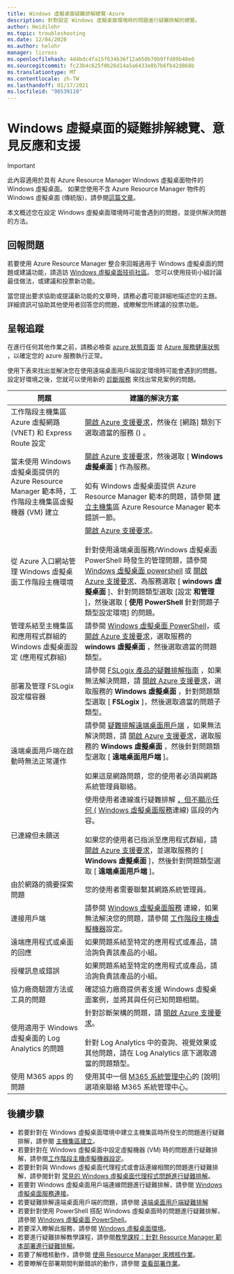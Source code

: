 ```yaml
---
title: Windows 虛擬桌面疑難排解總覽-Azure
description: 針對設定 Windows 虛擬桌面環境時的問題進行疑難排解的總覽。
author: Heidilohr
ms.topic: troubleshooting
ms.date: 12/04/2020
ms.author: helohr
manager: lizross
ms.openlocfilehash: 4d4bdc4fa15f634b36f12a650b70b9ffd89b40e0
ms.sourcegitcommit: fc23b4c625f0b26d14a5a6433e8b7b6fb42d868b
ms.translationtype: MT
ms.contentlocale: zh-TW
ms.lasthandoff: 01/17/2021
ms.locfileid: "98539110"
---
```

# <a name="troubleshooting-overview-feedback-and-support-for-windows-virtual-desktop"></a>Windows 虛擬桌面的疑難排解總覽、意見反應和支援

>[!IMPORTANT]
>此內容適用於具有 Azure Resource Manager Windows 虛擬桌面物件的 Windows 虛擬桌面。 如果您使用不含 Azure Resource Manager 物件的 Windows 虛擬桌面 (傳統版)，請參閱[這篇文章](./virtual-desktop-fall-2019/troubleshoot-set-up-overview-2019.md)。

本文概述您在設定 Windows 虛擬桌面環境時可能會遇到的問題，並提供解決問題的方法。

## <a name="report-issues"></a>回報問題

若要使用 Azure Resource Manager 整合來回報適用于 Windows 虛擬桌面的問題或建議功能，請造訪 [Windows 虛擬桌面技術社區](https://techcommunity.microsoft.com/t5/Windows-Virtual-Desktop/bd-p/WindowsVirtualDesktop)。 您可以使用技術小組討論最佳做法，或建議和投票新功能。

當您提出要求協助或提議新功能的文章時，請務必盡可能詳細地描述您的主題。 詳細資訊可協助其他使用者回答您的問題，或瞭解您所建議的投票功能。

## <a name="escalation-tracks"></a>呈報追蹤

在進行任何其他作業之前，請務必檢查 [azure 狀態頁面](https://status.azure.com/status) 並 [Azure 服務健康狀態](https://azure.microsoft.com/features/service-health/) ，以確定您的 azure 服務執行正常。

使用下表來找出並解決您在使用遠端桌面用戶端設定環境時可能會遇到的問題。 設定好環境之後，您就可以使用新的 [診斷服務](diagnostics-role-service.md) 來找出常見案例的問題。

| **問題**                                                            | **建議的解決方案**  |
|----------------------------------------------------------------------|-------------------------------------------------|
| 工作階段主機集區 Azure 虛擬網路 (VNET) 和 Express Route 設定               | [開啟 Azure 支援要求](https://azure.microsoft.com/support/create-ticket/)，然後在 [網路] 類別下選取適當的服務 () 。 |
| 當未使用 Windows 虛擬桌面提供的 Azure Resource Manager 範本時，工作階段主機集區虛擬機器 (VM) 建立 | [開啟 Azure 支援要求](https://azure.microsoft.com/support/create-ticket/)，然後選取 [ **Windows 虛擬桌面** ] 作為服務。 <br> <br> 如有 Windows 虛擬桌面提供 Azure Resource Manager 範本的問題，請參閱 [建立主機集](troubleshoot-set-up-issues.md)區 Azure Resource Manager 範本錯誤一節。 |
| 從 Azure 入口網站管理 Windows 虛擬桌面工作階段主機環境    | [開啟 Azure 支援要求](https://azure.microsoft.com/support/create-ticket/)。 <br> <br> 針對使用遠端桌面服務/Windows 虛擬桌面 PowerShell 時發生的管理問題，請參閱 [Windows 虛擬桌面 powershell](troubleshoot-powershell.md) 或 [開啟 Azure 支援要求](https://azure.microsoft.com/support/create-ticket/)、為服務選取 [ **windows 虛擬桌面** ]、針對問題類型選取 [設定 **和管理** ]，然後選取 [ **使用 PowerShell** 針對問題子類型設定環境] 的問題。 |
| 管理系結至主機集區和應用程式群組的 Windows 虛擬桌面設定 (應用程式群組)       | 請參閱 [Windows 虛擬桌面 PowerShell](troubleshoot-powershell.md)，或 [開啟 Azure 支援要求](https://azure.microsoft.com/support/create-ticket/)，選取服務的 **windows 虛擬桌面** ，然後選取適當的問題類型。|
| 部署及管理 FSLogix 設定檔容器 | 請參閱 [FSLogix 產品的疑難排解指南](/fslogix/fslogix-trouble-shooting-ht/) ，如果無法解決問題，請 [開啟 Azure 支援要求](https://azure.microsoft.com/support/create-ticket/)，選取服務的 **Windows 虛擬桌面** ，針對問題類型選取 [ **FSLogix** ]，然後選取適當的問題子類型。 |
| 遠端桌面用戶端在啟動時無法正常運作                                                 | 請參閱 [疑難排解遠端桌面用戶端](troubleshoot-client.md) ，如果無法解決問題，請  [開啟 Azure 支援要求](https://azure.microsoft.com/support/create-ticket/)，選取服務的 **Windows 虛擬桌面** ，然後針對問題類型選取 [ **遠端桌面用戶端** ]。  <br> <br> 如果這是網路問題，您的使用者必須與網路系統管理員聯絡。 |
| 已連線但未饋送                                                                 | 使用使用者連線進行疑難排解 [，但不顯示任何 (](troubleshoot-service-connection.md#user-connects-but-nothing-is-displayed-no-feed) [Windows 虛擬桌面服務](troubleshoot-service-connection.md)連線) 區段的內容。 <br> <br> 如果您的使用者已指派至應用程式群組，請  [開啟 Azure 支援要求](https://azure.microsoft.com/support/create-ticket/)，並選取服務的 [ **Windows 虛擬桌面** ]，然後針對問題類型選取 [ **遠端桌面用戶端** ]。 |
| 由於網路的摘要探索問題                                            | 您的使用者需要聯繫其網路系統管理員。 |
| 連接用戶端                                                                    | 請參閱 [Windows 虛擬桌面服務](troubleshoot-service-connection.md) 連線，如果無法解決您的問題，請參閱 [工作階段主機虛擬機器](troubleshoot-vm-configuration.md)設定。 |
| 遠端應用程式或桌面的回應                                      | 如果問題系結至特定的應用程式或產品，請洽詢負責該產品的小組。 |
| 授權訊息或錯誤                                                          | 如果問題系結至特定的應用程式或產品，請洽詢負責該產品的小組。 |
| 協力廠商驗證方法或工具的問題 | 確認協力廠商提供者支援 Windows 虛擬桌面案例，並將其與任何已知問題相關。 |
| 使用適用于 Windows 虛擬桌面的 Log Analytics 的問題 | 針對診斷架構的問題，請 [開啟 Azure 支援要求](https://azure.microsoft.com/support/create-ticket/)。<br><br>針對 Log Analytics 中的查詢、視覺效果或其他問題，請在 Log Analytics 底下選取適當的問題類型。 |
| 使用 M365 apps 的問題 | 使用其中一個 [M365 系統管理中心](/microsoft-365/admin/contact-support-for-business-products/)的 [說明] 選項來聯絡 M365 系統管理中心。 |

## <a name="next-steps"></a>後續步驟

- 若要針對在 Windows 虛擬桌面環境中建立主機集區時所發生的問題進行疑難排解，請參閱 [主機集區建立](troubleshoot-set-up-issues.md)。
- 若要針對在 Windows 虛擬桌面中設定虛擬機器 (VM) 時的問題進行疑難排解，請參閱[工作階段主機虛擬機器設定](troubleshoot-vm-configuration.md)。
- 若要針對與 Windows 虛擬桌面代理程式或會話連線相關的問題進行疑難排解，請參閱針對 [常見的 Windows 虛擬桌面代理程式問題進行疑難排解](troubleshoot-agent.md)。
- 若要對 Windows 虛擬桌面用戶端連線問題進行疑難排解，請參閱 [Windows 虛擬桌面服務連接](troubleshoot-service-connection.md)。
- 若要疑難排解遠端桌面用戶端的問題，請參閱 [遠端桌面用戶端疑難排解](troubleshoot-client.md)
- 若要針對使用 PowerShell 搭配 Windows 虛擬桌面時的問題進行疑難排解，請參閱 [Windows 虛擬桌面 PowerShell](troubleshoot-powershell.md)。
- 若要深入瞭解此服務，請參閱 [Windows 虛擬桌面環境](environment-setup.md)。
- 若要進行疑難排解教學課程，請參閱[教學課程：針對 Resource Manager 範本部署進行疑難排解](../azure-resource-manager/templates/template-tutorial-troubleshoot.md)。
- 若要了解稽核動作，請參閱 [使用 Resource Manager 來稽核作業](../azure-resource-manager/management/view-activity-logs.md)。
- 若要瞭解在部署期間判斷錯誤的動作，請參閱 [查看部署作業](../azure-resource-manager/templates/deployment-history.md)。
